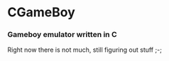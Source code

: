 # CGameBoy
### Gameboy emulator written in C

Right now there is not much, still figuring out stuff ;-;
